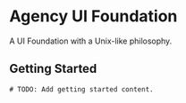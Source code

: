 # Agency UI Foundation

A UI Foundation with a Unix-like philosophy.

## Getting Started

`# TODO: Add getting started content.`
